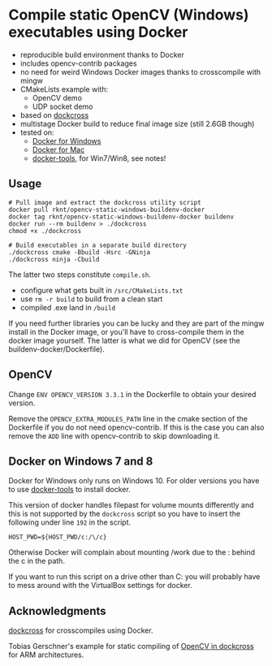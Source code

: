 # Compile static OpenCV (Windows) executables using Docker

 - reproducible build environment thanks to Docker
 - includes opencv-contrib packages
 - no need for weird Windows Docker images thanks to crosscompile with mingw
 - CMakeLists example with:
    - OpenCV demo
    - UDP socket demo
 - based on [dockcross](https://github.com/dockcross/dockcross)
 - multistage Docker build to reduce final image size (still 2.6GB though)
 - tested on:
   - [Docker for Windows](https://www.docker.com/docker-windows)
   - [Docker for Mac](https://docs.docker.com/docker-for-mac/install/)
   - [docker-tools](https://docs.docker.com/toolbox/toolbox_install_windows/), for Win7/Win8, see notes!
   

## Usage

```
# Pull image and extract the dockcross utility script
docker pull rknt/opencv-static-windows-buildenv-docker
docker tag rknt/opencv-static-windows-buildenv-docker buildenv
docker run --rm buildenv > ./dockcross
chmod +x ./dockcross

# Build executables in a separate build directory
./dockcross cmake -Bbuild -Hsrc -GNinja
./dockcross ninja -Cbuild
```

The latter two steps constitute `compile.sh`.

 - configure what gets built in `/src/CMakeLists.txt`
 - use `rm -r build` to build from a clean start
 - compiled .exe land in `/build`

If you need further libraries you can be lucky and they are part of the mingw install in the Docker image, or you'll have to cross-compile them in the docker image yourself.
The latter is what we did for OpenCV (see the buildenv-docker/Dockerfile).

## OpenCV

Change `ENV OPENCV_VERSION 3.3.1` in the Dockerfile to obtain your desired version.

Remove the `OPENCV_EXTRA_MODULES_PATH` line in the cmake section of the Dockerfile if you do not need opencv-contrib. If this is the case you can also remove the `ADD` line with opencv-contrib to skip downloading it.

## Docker on Windows 7 and 8
Docker for Windows only runs on Windows 10. For older versions you have to use [docker-tools](https://docs.docker.com/toolbox/toolbox_install_windows/) to install docker.

This version of docker handles filepast for volume mounts differently and this is not supported by the `dockcross` script so you have to insert the following under line `192` in the script.

`HOST_PWD=${HOST_PWD/c:/\/c}`

Otherwise Docker will complain about mounting /work due to the : behind the c in the path.

If you want to run this script on a drive other than C: you will probably have to mess around with the VirtualBox settings for docker.

## Acknowledgments

[dockcross](https://github.com/dockcross/dockcross) for crosscompiles using Docker.

Tobias Gerschner's example for static compiling of [OpenCV in dockcross](https://github.com/TobiG77/opencv-on-nerves) for ARM architectures.
